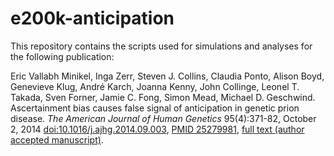 e200k-anticipation
==================

This repository contains the scripts used for simulations and analyses for the following publication:

Eric Vallabh Minikel, Inga Zerr, Steven J. Collins, Claudia Ponto, Alison Boyd, Genevieve Klug, André Karch, Joanna Kenny, John Collinge, Leonel T. Takada, Sven Forner, Jamie C. Fong, Simon Mead, Michael D. Geschwind. Ascertainment bias causes false signal of anticipation in genetic prion disease. *The American Journal of Human Genetics* 95(4):371-82, October 2, 2014 [doi:10.1016/j.ajhg.2014.09.003](http://dx.doi.org/10.1016/j.ajhg.2014.09.003), [PMID 25279981](http://www.ncbi.nlm.nih.gov/pubmed/25279981), [full text (author accepted manuscript)](http://www.cureffi.org/media/2014/10/minikel-2014-ascertainment-bias-authoracceptedmanuscript.pdf).